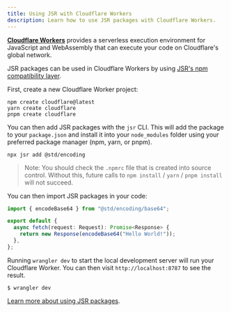 ```yaml
---
title: Using JSR with Cloudflare Workers
description: Learn how to use JSR packages with Cloudflare Workers.
---
```


[**Cloudflare Workers**](https://workers.cloudflare.com) provides a serverless
execution environment for JavaScript and WebAssembly that can execute your code
on Cloudflare's global network.

JSR packages can be used in Cloudflare Workers by using
[JSR's npm compatibility layer](/docs/npm-compatibility).

First, create a new Cloudflare Worker project:

```shell
npm create cloudflare@latest
yarn create cloudflare
pnpm create cloudflare
```

You can then add JSR packages with the `jsr` CLI. This will add the package to
your `package.json` and install it into your `node_modules` folder using your
preferred package manager (npm, yarn, or pnpm).

```shell
npx jsr add @std/encoding
```

> Note: You should check the `.npmrc` file that is created into source control.
> Without this, future calls to `npm install` / `yarn` / `pnpm install` will not
> succeed.

You can then import JSR packages in your code:

```ts
import { encodeBase64 } from "@std/encoding/base64";

export default {
  async fetch(request: Request): Promise<Response> {
    return new Response(encodeBase64("Hello World!"));
  },
};
```

Running `wrangler dev` to start the local development server will run your
Cloudflare Worker. You can then visit `http://localhost:8787` to see the result.

```shell
$ wrangler dev
```

[Learn more about using JSR packages](/docs/using-packages).
